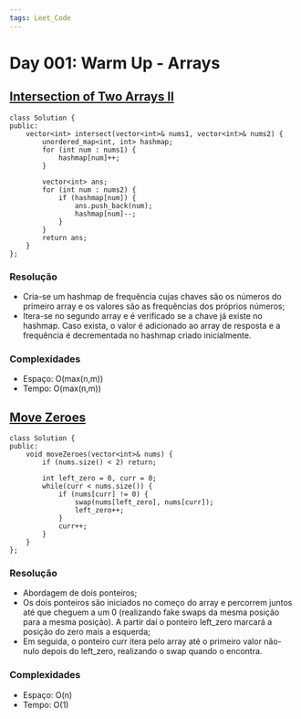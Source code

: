 ```yaml
---
tags: Leet_Code
---
```


# Day 001: Warm Up - Arrays

## [Intersection of Two Arrays II](https://leetcode.com/problems/intersection-of-two-arrays-ii/)

```cpp=
class Solution {
public:
    vector<int> intersect(vector<int>& nums1, vector<int>& nums2) {
        unordered_map<int, int> hashmap;
        for (int num : nums1) {
            hashmap[num]++;
        }
        
        vector<int> ans;        
        for (int num : nums2) {
            if (hashmap[num]) {
                ans.push_back(num);
                hashmap[num]--;
            }
        }
        return ans;
    }
};
```

### Resolução
* Cria-se um hashmap de frequência cujas chaves são os números do primeiro array e os valores são as frequências dos próprios números;
* Itera-se no segundo array e é verificado se a chave já existe no  hashmap. Caso exista, o valor é adicionado ao array de resposta e a frequência é decrementada no hashmap criado inicialmente. 
    
### Complexidades
* Espaço: O(max(n,m))
* Tempo: O(max(n,m))

## [Move Zeroes](https://leetcode.com/problems/move-zeroes/)
```cpp=
class Solution {
public:
    void moveZeroes(vector<int>& nums) {
        if (nums.size() < 2) return;
        
        int left_zero = 0, curr = 0;  
        while(curr < nums.size()) {
            if (nums[curr] != 0) {
                swap(nums[left_zero], nums[curr]);
                left_zero++;
            }
            curr++;
        }
    }
};
```

### Resolução
- Abordagem de dois ponteiros;
- Os dois ponteiros são iniciados no começo do array e percorrem juntos até que cheguem a um 0 (realizando fake swaps da mesma posição para a mesma posição). A partir daí o ponteiro left_zero marcará a posição do zero mais a esquerda;
- Em seguida, o ponteiro curr itera pelo array até o primeiro valor não-nulo depois do left_zero, realizando o swap quando o encontra.

### Complexidades
* Espaço: O(n)
* Tempo: O(1)

